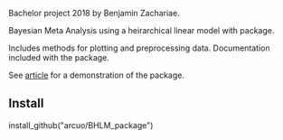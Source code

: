 Bachelor project 2018 by Benjamin Zachariae.

Bayesian Meta Analysis using a heirarchical linear model with package. 

Includes methods for plotting and preprocessing data. Documentation included with the package.

See [article](Zachariae%20B%20-%20Bayesian%20Hierarchical%20Latent%20Mixture%20model%20for%20meta-analysis.pdf) for a demonstration of the package.

## Install

install_github("arcuo/BHLM_package")
